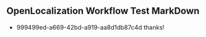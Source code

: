## OpenLocalization Workflow Test MarkDown
* 999499ed-a669-42bd-a919-aa8d1db87c4d 
thanks!

<!--HONumber=Mar16_HO5-->


